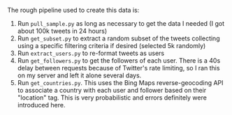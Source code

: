 The rough pipeline used to create this data is:

1. Run ```pull_sample.py``` as long as necessary to get the data I needed (I got about 100k tweets in 24 hours)
2. Run ```get_subset.py``` to extract a random subset of the tweets collecting using a specific filtering criteria if desired (selected 5k randomly)
3. Run ```extract_users.py``` to re-format tweets as users
4. Run ```get_followers.py``` to get the followers of each user.  There is a 40s delay between requests because of Twitter's rate limiting, so I ran this on my server and left it alone several days.
5. Run ```get_countries.py```.  This uses the Bing Maps reverse-geocoding API to associate a country with each user and follower based on their "location" tag.  This is very probabilistic and errors definitely were introduced here. 